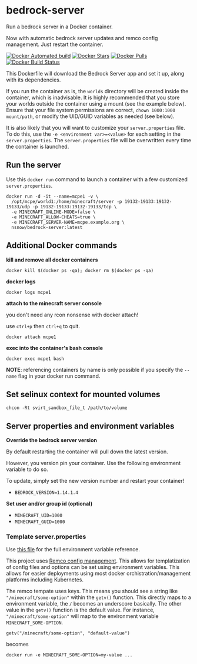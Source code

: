 # bedrock-server
Run a bedrock server in a Docker container.

Now with automatic bedrock server updates and remco config management. Just restart the container.

[![Docker Automated build](https://img.shields.io/docker/automated/nsnow/bedrock-server.svg)](https://hub.docker.com/r/nsnow/bedrock-server)
[![Docker Stars](https://img.shields.io/docker/stars/nsnow/bedrock-server.svg)](https://hub.docker.com/r/nsnow/bedrock-server)
[![Docker Pulls](https://img.shields.io/docker/pulls/nsnow/bedrock-server.svg)](https://hub.docker.com/r/nsnow/bedrock-server)
[![Docker Build Status](https://img.shields.io/docker/build/nsnow/bedrock-server.svg)](https://hub.docker.com/r/nsnow/bedrock-server/builds)


This Dockerfile will download the Bedrock Server app and set it up, along with its dependencies.

If you run the container as is, the `worlds` directory will be created inside the container, which is inadvisable.
It is highly recommended that you store your worlds outside the container using a mount (see the example below).
Ensure that your file system permissions are correct, `chown 1000:1000 mount/path`, or modify the UID/GUID variables as needed (see below).

It is also likely that you will want to customize your `server.properties` file.
To do this, use the `-e <environment var>=<value>` for each setting in the `server.properties`.
The `server.properties` file will be overwritten every time the container is launched.


## Run the server

Use this `docker run` command to launch a container with a few customized `server.properties`.

```
docker run -d -it --name=mcpe1 -v \
  /opt/mcpe/world1:/home/minecraft/server -p 19132-19133:19132-19133/udp -p 19132-19133:19132-19133/tcp \
  -e MINECRAFT_ONLINE-MODE=false \
  -e MINECRAFT_ALLOW-CHEATS=true \
  -e MINECRAFT_SERVER-NAME=mcpe.example.org \
  nsnow/bedrock-server:latest
```

## Additional Docker commands

**kill and remove all docker containers**

`docker kill $(docker ps -qa); docker rm $(docker ps -qa)`

**docker logs**

`docker logs mcpe1`

**attach to the minecraft server console**

you don't need any rcon nonsense with docker attach!

use `ctrl+p` then `ctrl+q` to quit.

`docker attach mcpe1`

**exec into the container's bash console**

`docker exec mcpe1 bash`


**NOTE**: referencing containers by name is only possible if you specify the `--name` flag in your docker run command.


## Set selinux context for mounted volumes

`chcon -Rt svirt_sandbox_file_t /path/to/volume`


## Server properties and environment variables

**Override the bedrock server version**

By default restarting the container will pull down the latest version.

However, you version pin your container. Use the following environment variable to do so.

To update, simply set the new version number and restart your container!

* `BEDROCK_VERSION=1.14.1.4`

**Set user and/or group id (optional)**
* `MINECRAFT_UID=1000`
* `MINECRAFT_GUID=1000`

### Template server.properties
Use [this file](https://github.com/japtain-cack/bedrock-server/blob/master/remco/templates/server.properties)
for the full environment variable reference.
 
This project uses [Remco config management](https://github.com/HeavyHorst/remco).
This allows for templatization of config files and options can be set using environment variables.
This allows for easier deployments using most docker orchistration/management platforms including Kubernetes.

The remco tempate uses keys. This means you should see a string like `"/minecraft/some-option"` within the `getv()` function.
This directly maps to a environment variable, the `/` becomes an underscore basically. The other value in the `getv()` function is the default value.
For instance, `"/minecraft/some-option"` will map to the environment variable `MINECRAFT_SOME-OPTION`.

`getv("/minecraft/some-option", "default-value")`

becomes

`docker run -e MINECRAFT_SOME-OPTION=my-value ...`

